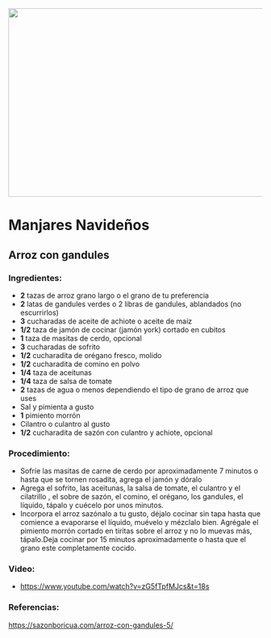 <div align="center">

<img src="http://2.bp.blogspot.com/-ILiPgvc_IU4/TwcwaybPolI/AAAAAAAACaU/S-MU-L8UVfE/s1600/arrozcgandules.JPG" width="520" height="374" />

  </div>

# Manjares Navideños
## Arroz con gandules 
### Ingredientes:
- **2** tazas de arroz grano largo o el grano de tu preferencia
- **2** latas de gandules verdes o 2 libras de gandules, ablandados (no escurrirlos)
- **3** cucharadas de aceite de achiote o aceite de maíz
- **1/2** taza de jamón de cocinar (jamón york) cortado en cubitos
- **1** taza de masitas de cerdo, opcional
- **3** cucharadas de sofrito
- **1/2** cucharadita de orégano fresco, molido
- **1/2** cucharadita de comino en polvo
- **1/4** taza de aceitunas
- **1/4** taza de salsa de tomate
- **2** tazas de agua o menos dependiendo el tipo de grano de arroz que uses
- Sal y pimienta a gusto
- **1** pimiento morrón
- Cilantro o culantro al gusto
- **1/2** cucharadita de sazón con culantro y achiote, opcional
### Procedimiento:
- Sofríe las masitas de carne de cerdo por aproximadamente 7 minutos o hasta que se tornen rosadita, agrega el jamón y dóralo
- Agrega el sofrito, las aceitunas, la salsa de tomate, el culantro y el cilatrillo , el sobre de sazón, el comino, el orégano, los gandules, el líquido, tápalo y cuécelo por unos minutos.
- Incorpora el arroz sazónalo a tu gusto, déjalo cocinar sin tapa hasta que comience a evaporarse el líquido, muévelo y mézclalo bien. Agrégale el pimiento morrón cortado en tiritas sobre el arroz y no lo muevas más, tápalo.Deja cocinar por 15 minutos aproximadamente o hasta que el grano este completamente cocido.

### Video:
- https://www.youtube.com/watch?v=zG5fTpfMJcs&t=18s

### Referencias:
https://sazonboricua.com/arroz-con-gandules-5/
